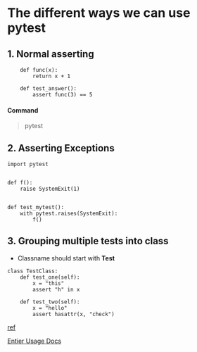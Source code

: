 # The different ways we can use pytest

## 1. Normal asserting

```
	def func(x):
	    return x + 1

	def test_answer():
	    assert func(3) == 5
```

#### Command
> pytest


## 2. Asserting Exceptions

```
import pytest


def f():
    raise SystemExit(1)


def test_mytest():
    with pytest.raises(SystemExit):
        f()
```

## 3. Grouping multiple tests into class

- Classname should start with __Test__

```
class TestClass:
    def test_one(self):
        x = "this"
        assert "h" in x

    def test_two(self):
        x = "hello"
        assert hasattr(x, "check")
```

[ref](https://docs.pytest.org/en/6.2.x/getting-started.html#group-multiple-tests-in-a-class)



[Entier Usage Docs](https://docs.pytest.org/en/6.2.x/usage.html)
